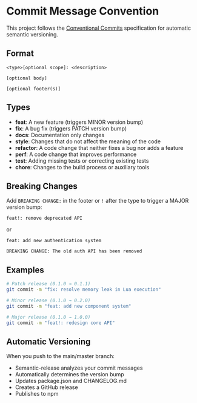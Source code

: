 # Commit Message Convention

This project follows the [Conventional Commits](https://www.conventionalcommits.org/) specification for automatic semantic versioning.

## Format

```
<type>[optional scope]: <description>

[optional body]

[optional footer(s)]
```

## Types

- **feat**: A new feature (triggers MINOR version bump)
- **fix**: A bug fix (triggers PATCH version bump)
- **docs**: Documentation only changes
- **style**: Changes that do not affect the meaning of the code
- **refactor**: A code change that neither fixes a bug nor adds a feature
- **perf**: A code change that improves performance
- **test**: Adding missing tests or correcting existing tests
- **chore**: Changes to the build process or auxiliary tools

## Breaking Changes

Add `BREAKING CHANGE:` in the footer or `!` after the type to trigger a MAJOR version bump:

```
feat!: remove deprecated API
```

or

```
feat: add new authentication system

BREAKING CHANGE: The old auth API has been removed
```

## Examples

```bash
# Patch release (0.1.0 → 0.1.1)
git commit -m "fix: resolve memory leak in Lua execution"

# Minor release (0.1.0 → 0.2.0)
git commit -m "feat: add new component system"

# Major release (0.1.0 → 1.0.0)
git commit -m "feat!: redesign core API"
```

## Automatic Versioning

When you push to the main/master branch:

- Semantic-release analyzes your commit messages
- Automatically determines the version bump
- Updates package.json and CHANGELOG.md
- Creates a GitHub release
- Publishes to npm
